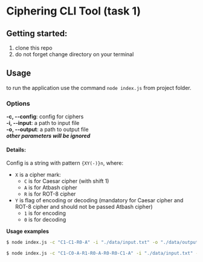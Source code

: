 # Ciphering CLI Tool (task 1)

## Getting started:
1. clone this repo
2. do not forget change directory on your terminal

## Usage
to run the application
use the command `node index.js` from project folder.

### Options
 **-c, --config**: config for ciphers  
 **-i, --input**: a path to input file  
 **-o, --output**: a path to output file  
 ***other parameters will be ignored***
 #### Details:
 Config is a string with pattern `{XY(-)}n`, where:
  * `X` is a cipher mark:
    * `C` is for Caesar cipher (with shift 1)
    * `A` is for Atbash cipher
    * `R` is for ROT-8 cipher
  * `Y` is flag of encoding or decoding (mandatory for Caesar cipher and ROT-8 cipher and should not be passed Atbash cipher)
    * `1` is for encoding
    * `0` is for decoding

**Usage examples**

```bash
$ node index.js -c "C1-C1-R0-A" -i "./data/input.txt" -o "./data/output.txt"
```
```bash
$ node index.js -c "C1-C0-A-R1-R0-A-R0-R0-C1-A" -i "./data/input.txt" -o "./data/output.txt"
```